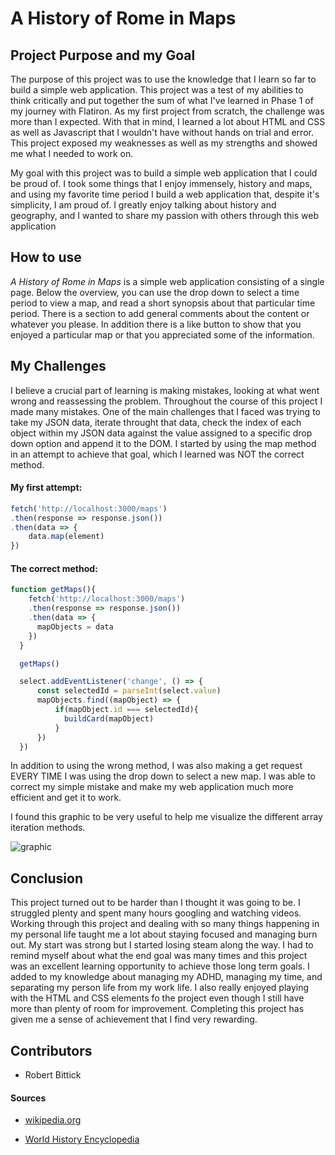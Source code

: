# A History of Rome in Maps

## Project Purpose and my Goal
The purpose of this project was to use the knowledge that I learn so far to build a simple web application. This project was a test of my abilities to think critically and put together the sum of what I've learned in Phase 1 of my journey with Flatiron. As my first project from scratch, the challenge was more than I expected. With that in mind, I learned a lot about HTML and CSS as well as Javascript that I wouldn't have without hands on trial and error. This project exposed my weaknesses as well as my strengths and showed me what I needed to work on.

My goal with this project was to build a simple web application that I could be proud of. I took some things that I enjoy immensely, history and maps, and using my favorite time period I build a web application that, despite it's simplicity, I am proud of. I greatly enjoy talking about history and geography, and I wanted to share my passion with others through this web application



## How to use
*A History of Rome in Maps* is a simple web application consisting of a single page. Below the overview, you can use the drop down to select a time period to view a map, and read a short synopsis about that particular time period. There is a section to add general comments about the content or whatever you please. In addition there is a like button to show that you enjoyed a particular map or that you appreciated some of the information. 

## My Challenges
I believe a crucial part of learning is making mistakes, looking at what went wrong and reassessing the problem. Throughout the course of this project I made many mistakes. One of the main challenges that I faced was trying to take my JSON data, iterate throught that data, check the index of each object within my JSON data against the value assigned to a specific drop down option and append it to the DOM. I started by using the map method in an attempt to achieve that goal, which I learned was NOT the correct method. 


#### My first attempt:
```javascript
fetch('http://localhost:3000/maps')
.then(response => response.json())
.then(data => {
    data.map(element)
})
```
#### The correct method:
```javascript
function getMaps(){
    fetch('http://localhost:3000/maps')
    .then(response => response.json())
    .then(data => {
      mapObjects = data
    })
  }

  getMaps()

  select.addEventListener('change', () => {
      const selectedId = parseInt(select.value)
      mapObjects.find((mapObject) => {
          if(mapObject.id === selectedId){
            buildCard(mapObject)
          }
      })
  }) 
```
In addition to using the wrong method, I was also making a get request EVERY TIME I was using the drop down to select a new map. I was able to correct my simple mistake and make my web application much more efficient and get it to work. 

I found this graphic to be very useful to help me visualize the different array iteration methods.

![graphic](https://res.cloudinary.com/practicaldev/image/fetch/s--ZaT0FkK9--/c_imagga_scale,f_auto,fl_progressive,h_420,q_auto,w_1000/https://dev-to-uploads.s3.amazonaws.com/uploads/articles/kyfxc8l116xdsk6ko449.png)

## Conclusion
This project turned out to be harder than I thought it was going to be. I struggled plenty and spent many hours googling and watching videos. Working through this project and dealing with so many things happening in my personal life taught me a lot about staying focused and managing burn out. My start was strong but I started losing steam along the way. I had to remind myself about what the end goal was many times and this project was an excellent learning opportunity to achieve those long term goals. I added to my knowledge about managing my ADHD, managing my time, and separating my person life from my work life. I also really enjoyed playing with the HTML and CSS elements fo the project even though I still have more than plenty of room for improvement. Completing this project has given me a sense of achievement that I find very rewarding.

## Contributors

- Robert Bittick

#### Sources
- [wikipedia.org](https://en.wikipedia.org/wiki/Roman_Empire)

- [World History Encyclopedia](https://www.worldhistory.org/image/11818/western--eastern-roman-empire-395-ce/)


